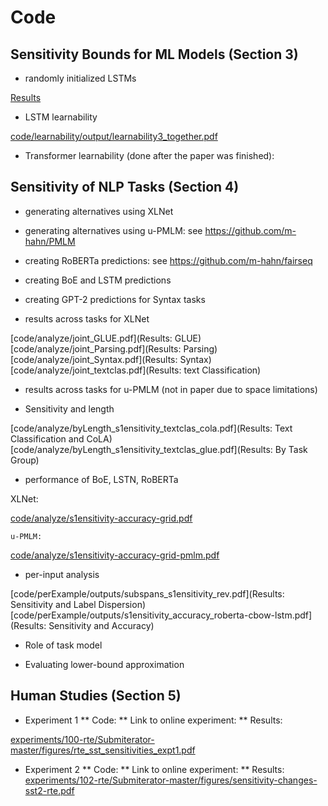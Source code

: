 # Code

## Sensitivity Bounds for ML Models (Section 3)

* randomly initialized LSTMs

[Results](code/learnability/output/lstm-init-s1.pdf)

* LSTM learnability 

[code/learnability/output/learnability3_together.pdf](Results)

* Transformer learnability (done after the paper was finished):

## Sensitivity of NLP Tasks (Section 4)

* generating alternatives using XLNet

* generating alternatives using u-PMLM: see https://github.com/m-hahn/PMLM

* creating RoBERTa predictions: see https://github.com/m-hahn/fairseq

* creating BoE and LSTM predictions

* creating GPT-2 predictions for Syntax tasks

* results across tasks for XLNet

[code/analyze/joint_GLUE.pdf](Results: GLUE)
[code/analyze/joint_Parsing.pdf](Results: Parsing)
[code/analyze/joint_Syntax.pdf](Results: Syntax)
[code/analyze/joint_textclas.pdf](Results: text Classification)

* results across tasks for u-PMLM (not in paper due to space limitations)

* Sensitivity and length

[code/analyze/byLength_s1ensitivity_textclas_cola.pdf](Results: Text Classification and CoLA)
[code/analyze/byLength_s1ensitivity_textclas_glue.pdf](Results: By Task Group)

* performance of BoE, LSTN, RoBERTa

XLNet:

[code/analyze/s1ensitivity-accuracy-grid.pdf](Results)
        
    u-PMLM:
    
[code/analyze/s1ensitivity-accuracy-grid-pmlm.pdf](Results)

* per-input analysis

[code/perExample/outputs/subspans_s1ensitivity_rev.pdf](Results: Sensitivity and Label Dispersion)
[code/perExample/outputs/s1ensitivity_accuracy_roberta-cbow-lstm.pdf](Results: Sensitivity and Accuracy)

* Role of task model

* Evaluating lower-bound approximation

## Human Studies (Section 5)

* Experiment 1
** Code:
** Link to online experiment:
** Results:

[experiments/100-rte/Submiterator-master/figures/rte_sst_sensitivities_expt1.pdf](Results)

* Experiment 2
** Code:
** Link to online experiment:
** Results:
[experiments/102-rte/Submiterator-master/figures/sensitivity-changes-sst2-rte.pdf](Results)


